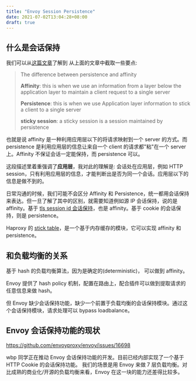 ```yaml
---
title: "Envoy Session Persistence"
date: 2021-07-02T13:04:28+08:00
draft: true
---
```


## 什么是会话保持


我们可以从[这篇文章](https://www.haproxy.com/blog/load-balancing-affinity-persistence-sticky-sessions-what-you-need-to-know/)了解到
从上面的文章中截取一些要点:

>The difference between persistence and affinity
>
>**Affinity**: this is when we use an information from a layer below the application layer to maintain a client request to a single server
>
>**Persistence**: this is when we use Application layer information to stick a client to a single server
>
>**sticky session**: a sticky session is a session maintained by persistence

也就是说 affinity 是一种利用应用层以下的将请求映射到一个 server 的方式。而 persistence 是利用应用层的信息让来自一个 client 的请求都"粘"在一个 server 上。Affinity 不保证会话一定能保持，而 persistence 可以。

这段描述里着重强调了**应用层**，我对此的理解是: 会话处在应用层，例如 HTTP session，只有利用应用层的信息，才能判断出是否为同一个会话。应用层以下的信息是做不到的。

日常沟通的时候，我们可能不会区分 Affinity 和 Persistence，统一都用会话保持来表达。但一旦了解了其中的区别，就需要知道例如源 IP 会话保持，说的是 affinity。基于
[tls session id 会话保持](https://www.haproxy.com/fr/blog/maintain-affinity-based-on-ssl-session-id/
)，也是 affinity。基于 cookie 的会话保持，则是 persistence。

Haproxy 的 [stick table](https://www.haproxy.com/blog/introduction-to-haproxy-stick-tables/)，是一个基于内存缓存的模块，它可以实现 affinity 和 persistence。

## 和负载均衡的关系

基于 hash 的负载均衡算法，因为是确定的(deterministic)， 可以做到 affinity。

Envoy 提供了 hash policy 机制，配置在路由上，配合插件可以做到提取请求的任意信息来做 hash。

但 Envoy 缺少会话保持功能，缺少一个前置于负载均衡的会话保持模块。通过这个会话保持模块，请求处理可以 bypass loadbalance。

## Envoy 会话保持功能的现状

https://github.com/envoyproxy/envoy/issues/16698

wbp 同学正在推动 Envoy 会话保持功能的开发。目前已经内部实现了一个基于 HTTP Cookie 的会话保持功能。
我们的场景是用 Envoy 来做 7 层负载均衡。对比成熟的商业化/开源的负载均衡来看，Envoy 在这一块的能力还差得比较多。